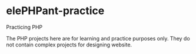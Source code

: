 # elePHPant-practice
Practicing PHP


The PHP projects here are for learning and practice purposes only. They do not contain complex projects for designing website.
